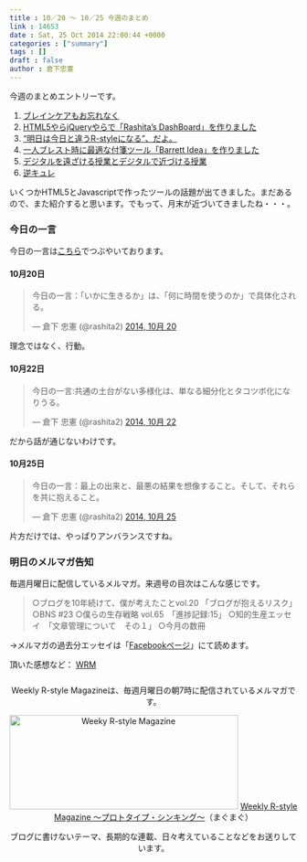 ```yaml
---
title : 10／20 〜 10／25 今週のまとめ
link : 14653
date : Sat, 25 Oct 2014 22:00:44 +0000
categories : ["summary"]
tags : []
draft : false
author : 倉下忠憲
---
```


今週のまとめエントリーです。
 
<ol>
<li><a href="https://rashita.net/blog/?p=14604" target="_blank">ブレインケアもお忘れなく</a></li>
<li><a href="https://rashita.net/blog/?p=14614" target="_blank">HTML5やらjQueryやらで「Rashita’s DashBoard」を作りました</a></li>
<li><a href="https://rashita.net/blog/?p=14624" target="_blank">“明日は今日と違うR-styleになる”、だよ。</a></li>
<li><a href="https://rashita.net/blog/?p=14634" target="_blank">一人ブレスト時に最適な付箋ツール「Barrett Idea」を作りました</a></li>
<li><a href="https://rashita.net/blog/?p=14645" target="_blank">デジタルを遠ざける授業とデジタルで近づける授業</a></li>
<li><a href="https://rashita.net/blog/?p=14650" target="_blank">逆キュレ</a></li>
</ol>

いくつかHTML5とJavascriptで作ったツールの話題が出てきました。まだあるので、また紹介すると思います。でもって、月末が近づいてきましたね・・・。

<h3>今日の一言</h3>
今日の一言は<a href="http://twitter.com/rashita2 ">こちら</a>でつぶやいております。

<h4>10月20日</h4>

<blockquote class="twitter-tweet" lang="ja"><p>今日の一言：「いかに生きるか」は、「何に時間を使うのか」で具体化される。</p>&mdash; 倉下 忠憲 (@rashita2) <a href="https://twitter.com/rashita2/status/524172575111274496">2014, 10月 20</a></blockquote>
<script async src="//platform.twitter.com/widgets.js" charset="utf-8"></script>

理念ではなく、行動。

<h4>10月22日</h4>

<blockquote class="twitter-tweet" lang="ja"><p>今日の一言:共通の土台がない多様化は、単なる細分化とタコツボ化になりうる。</p>&mdash; 倉下 忠憲 (@rashita2) <a href="https://twitter.com/rashita2/status/524796226370170880">2014, 10月 22</a></blockquote>
<script async src="//platform.twitter.com/widgets.js" charset="utf-8"></script>

だから話が通じないわけです。

<h4>10月25日</h4>

<blockquote class="twitter-tweet" lang="ja"><p>今日の一言：最上の出来と、最悪の結果を想像すること。そして、それらを共に抱えること。</p>&mdash; 倉下 忠憲 (@rashita2) <a href="https://twitter.com/rashita2/status/525854145249435649">2014, 10月 25</a></blockquote>
<script async src="//platform.twitter.com/widgets.js" charset="utf-8"></script>

片方だけでは、やっぱりアンバランスですね。

<h3>明日のメルマガ告知</h3>
毎週月曜日に配信しているメルマガ。来週号の目次はこんな感じです。
<blockquote>
○ブログを10年続けて、僕が考えたことvol.20 「ブログが抱えるリスク」
○BNS #23
○僕らの生存戦略 vol.65　「進捗記録:15」
○知的生産エッセイ　「文章管理について　その１」
○今月の数冊
</blockquote>
→メルマガの過去分エッセイは「<a href="http://www.facebook.com/home.php#!/rashitaportal">Facebookページ</a>」にて読めます。

頂いた感想など：
<a class="twitter-timeline"  href="https://twitter.com/rashita2/timelines/427262290753097729"  data-widget-id="427265271171010561">WRM</a>
    <script>!function(d,s,id){var js,fjs=d.getElementsByTagName(s)[0],p=/^http:/.test(d.location)?'http':'https';if(!d.getElementById(id)){js=d.createElement(s);js.id=id;js.src=p+"://platform.twitter.com/widgets.js";fjs.parentNode.insertBefore(js,fjs);}}(document,"script","twitter-wjs");</script>


<div style="text-align:center;margin-top:25px;">
Weekly R-style Magazineは、毎週月曜日の朝7時に配信されているメルマガです。

<a href="http://www.mag2.com/m/0001185133.html" target="_blank"><img src="https://rashita.net/blog/wp-content/uploads/2010/09/mmbanner.jpg" alt="Weeky R-style Magazine" width="400" height="165" class="alignnone size-full wp-image-12201" /></a>
<a href="http://www.mag2.com/m/0001185133.html" target="_blank">Weekly R-style Magazine ～プロトタイプ・シンキング～</a>（まぐまぐ）

ブログに書けないテーマ、長期的な連載、日々考えていることなどをお送りしています。
</div> 

